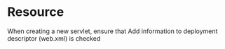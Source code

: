 # Resource
When creating a new servlet, ensure that Add information to deployment descriptor (web.xml) is checked